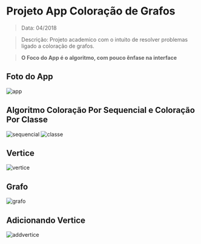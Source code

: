 # Projeto App Coloração de Grafos

>Data: 04/2018

>Descrição: Projeto academico com o intuito de resolver problemas ligado a coloração de grafos.

>**O Foco do App é o algoritmo, com pouco ênfase na interface**


## Foto do App

![app](https://user-images.githubusercontent.com/37387374/53838517-0ee29f80-3f74-11e9-98c3-05126f49fa73.jpg)

## Algoritmo Coloração Por Sequencial e Coloração Por Classe

![sequencial](https://user-images.githubusercontent.com/37387374/53838548-202bac00-3f74-11e9-8199-0501b40d619e.jpg)
![classe](https://user-images.githubusercontent.com/37387374/53838570-30dc2200-3f74-11e9-8e1f-341881867e01.jpg)

## Vertice

![vertice](https://user-images.githubusercontent.com/37387374/53838589-3df91100-3f74-11e9-9884-25e4b4ac920a.jpg)

## Grafo

![grafo](https://user-images.githubusercontent.com/37387374/53838622-4cdfc380-3f74-11e9-818b-505d0d50fe8f.jpg)

## Adicionando Vertice

![addvertice](https://user-images.githubusercontent.com/37387374/53838641-56692b80-3f74-11e9-948d-48efca78226d.jpg)
